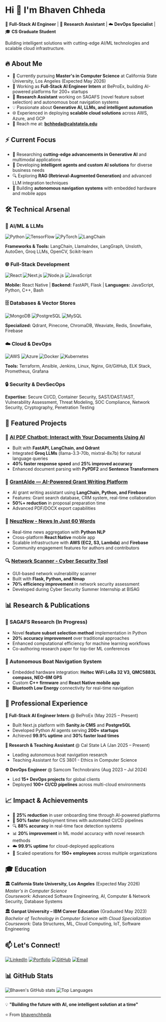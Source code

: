 # Hi 👋 I'm Bhaven Chheda

🤖 **Full-Stack AI Engineer** | 🔬 **Research Assistant** | ☁️ **DevOps Specialist** | 🎓 **CS Graduate Student**

Building intelligent solutions with cutting-edge AI/ML technologies and scalable cloud infrastructure.

## 🔥 About Me

- 🎯 Currently pursuing **Master's in Computer Science** at California State University, Los Angeles (Expected May 2026)
- 🚀 Working as **Full-Stack AI Engineer Intern** at BeProEx, building AI-powered platforms for 200+ startups
- 🔬 **Research Assistant** working on SAGAFS (novel feature subset selection) and autonomous boat navigation systems
- 💡 Passionate about **Generative AI, LLMs, and intelligent automation**
- 🌐 Experienced in deploying **scalable cloud solutions** across AWS, Azure, and GCP
- 📧 Reach me at: **bchheda@calstatela.edu**

## ⚡ Current Focus

- 🧠 Researching **cutting-edge advancements in Generative AI** and multimodal applications
- 🤖 Developing **intelligent agents and custom AI solutions** for diverse business needs
- 🔍 Exploring **RAG (Retrieval-Augmented Generation)** and advanced LLM integration techniques
- 🚢 Building **autonomous navigation systems** with embedded hardware and mobile apps

## 🛠️ Technical Arsenal

### 🧠 AI/ML & LLMs
![Python](https://img.shields.io/badge/Python-3776AB?style=for-the-badge&logo=python&logoColor=white)
![TensorFlow](https://img.shields.io/badge/TensorFlow-FF6F00?style=for-the-badge&logo=tensorflow&logoColor=white)
![PyTorch](https://img.shields.io/badge/PyTorch-EE4C2C?style=for-the-badge&logo=pytorch&logoColor=white)
![LangChain](https://img.shields.io/badge/LangChain-121212?style=for-the-badge&logo=chainlink&logoColor=white)

**Frameworks & Tools:** LangChain, LlamaIndex, LangGraph, Unsloth, AutoGen, Groq LLMs, OpenCV, Scikit-learn

### 🌐 Full-Stack Development
![React](https://img.shields.io/badge/React-20232A?style=for-the-badge&logo=react&logoColor=61DAFB)
![Next.js](https://img.shields.io/badge/Next.js-000000?style=for-the-badge&logo=nextdotjs&logoColor=white)
![Node.js](https://img.shields.io/badge/Node.js-43853D?style=for-the-badge&logo=node.js&logoColor=white)
![JavaScript](https://img.shields.io/badge/JavaScript-F7DF1E?style=for-the-badge&logo=javascript&logoColor=black)

**Mobile:** React Native | **Backend:** FastAPI, Flask | **Languages:** JavaScript, Python, C++, Bash

### 🗄️ Databases & Vector Stores
![MongoDB](https://img.shields.io/badge/MongoDB-4EA94B?style=for-the-badge&logo=mongodb&logoColor=white)
![PostgreSQL](https://img.shields.io/badge/PostgreSQL-316192?style=for-the-badge&logo=postgresql&logoColor=white)
![MySQL](https://img.shields.io/badge/MySQL-00000F?style=for-the-badge&logo=mysql&logoColor=white)

**Specialized:** Qdrant, Pinecone, ChromaDB, Weaviate, Redis, Snowflake, Firebase

### ☁️ Cloud & DevOps
![AWS](https://img.shields.io/badge/AWS-232F3E?style=for-the-badge&logo=amazon-aws&logoColor=white)
![Azure](https://img.shields.io/badge/Azure-0078D4?style=for-the-badge&logo=microsoft-azure&logoColor=white)
![Docker](https://img.shields.io/badge/Docker-2496ED?style=for-the-badge&logo=docker&logoColor=white)
![Kubernetes](https://img.shields.io/badge/Kubernetes-326CE5?style=for-the-badge&logo=kubernetes&logoColor=white)

**Tools:** Terraform, Ansible, Jenkins, Linux, Nginx, Git/GitHub, ELK Stack, Prometheus, Grafana

### 🔒 Security & DevSecOps
**Expertise:** Secure CI/CD, Container Security, SAST/DAST/IAST, Vulnerability Assessment, Threat Modeling, SOC Compliance, Network Security, Cryptography, Penetration Testing

## 🌟 Featured Projects

### 🤖 [AI PDF Chatbot: Interact with Your Documents Using AI](https://github.com/bhavenchheda)
- Built with **FastAPI, LangChain, and Qdrant**
- Integrated **Groq LLMs** (llama-3.3-70b, mixtral-8x7b) for natural language queries
- **40% faster response speed** and **25% improved accuracy**
- Enhanced document parsing with **PyPDF2** and **Sentence Transformers**

### 📝 [GrantAIde — AI-Powered Grant Writing Platform](https://bhavenchhedaportfolio.netlify.app/)
- AI grant writing assistant using **LangChain, Python, and Firebase**
- Features: Grant search database, CRM system, real-time collaboration
- **50%+ reduction** in proposal preparation time
- Advanced PDF/DOCX export capabilities

### 📰 [NeuzNow - News In Just 60 Words](https://github.com/bhavenchheda)
- Real-time news aggregation with **Python NLP**
- Cross-platform **React Native** mobile app
- Scalable infrastructure with **AWS (EC2, S3, Lambda)** and **Firebase**
- Community engagement features for authors and contributors

### 🔍 [Network Scanner - Cyber Security Tool](https://github.com/bhavenchheda)
- GUI-based network vulnerability scanner
- Built with **Flask, Python, and Nmap**
- **70% efficiency improvement** in network security assessment
- Developed during Cyber Security Summer Internship at BISAG

## 📊 Research & Publications

### 🧬 SAGAFS Research (In Progress)
- Novel **feature subset selection method** implementation in Python
- **20% accuracy improvement** over traditional approaches
- Enhanced computational efficiency for machine learning workflows
- Co-authoring research paper for top-tier ML conferences

### 🚢 Autonomous Boat Navigation System
- Embedded hardware integration: **Heltec WiFi LoRa 32 V3, QMC5883L compass, NEO-6M GPS**
- Custom **C++ firmware** and **React Native mobile app**
- **Bluetooth Low Energy** connectivity for real-time navigation

## 💼 Professional Experience

**🚀 Full-Stack AI Engineer Intern** @ BeProEx (May 2025 – Present)
- Built Next.js platform with **Sanity.io CMS** and **PostgreSQL**
- Developed Python AI agents serving **200+ startups**
- Achieved **99.9% uptime** and **30% faster load times**

**🔬 Research & Teaching Assistant** @ Cal State LA (Jan 2025 – Present)
- Leading autonomous boat navigation research
- Teaching Assistant for CS 3801 - Ethics in Computer Science

**⚙️ DevOps Engineer** @ Samcom Technobrains (Aug 2023 – Jul 2024)
- Led **15+ DevOps projects** for global clients
- Deployed **100+ CI/CD pipelines** across multi-cloud environments

## 📈 Impact & Achievements

- 🎯 **25% reduction** in user onboarding time through AI-powered platforms
- 🚀 **50% faster** deployment times with automated CI/CD pipelines
- 🔍 **88% accuracy** in real-time face detection systems
- 📊 **20% improvement** in ML model accuracy with novel research methods
- ☁️ **99.9% uptime** for cloud-deployed applications
- 👥 Scaled operations for **150+ employees** across multiple organizations

## 🎓 Education

**🏛️ California State University, Los Angeles** (Expected May 2026)  
*Master's in Computer Science*  
*Coursework:* Advanced Software Engineering, AI, Computer & Network Security, Database Systems

**🏛️ Ganpat University – IBM Career Education** (Graduated May 2023)  
*Bachelor of Technology in Computer Science with Cloud Specialization*  
*Coursework:* Data Structures, ML, Cloud Computing, IoT, Software Engineering

## 📫 Let's Connect!

[![LinkedIn](https://img.shields.io/badge/LinkedIn-0077B5?style=for-the-badge&logo=linkedin&logoColor=white)](https://www.linkedin.com/in/bhaven-chheda/)
[![Portfolio](https://img.shields.io/badge/Portfolio-FF5722?style=for-the-badge&logo=web&logoColor=white)](https://bhavenchhedaportfolio.netlify.app/)
[![GitHub](https://img.shields.io/badge/GitHub-100000?style=for-the-badge&logo=github&logoColor=white)](https://github.com/bhavenchheda)
[![Email](https://img.shields.io/badge/Email-D14836?style=for-the-badge&logo=gmail&logoColor=white)](mailto:bchheda@calstatela.edu)

## 📊 GitHub Stats

![Bhaven's GitHub stats](https://github-readme-stats.vercel.app/api?username=bhavenchheda&show_icons=true&theme=radical)
![Top Languages](https://github-readme-stats.vercel.app/api/top-langs/?username=bhavenchheda&layout=compact&theme=radical)

---

💡 **"Building the future with AI, one intelligent solution at a time"**

⭐️ From [bhavenchheda](https://github.com/bhavenchheda)
